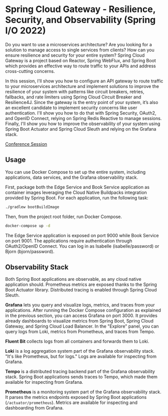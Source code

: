 # Spring Cloud Gateway - Resilience, Security, and Observability (Spring I/O 2022)

Do you want to use a microservices architecture? Are you looking for a solution to manage access to single services
from clients? How can you ensure resilience and security for your entire system? Spring Cloud Gateway is a project
based on Reactor, Spring WebFlux, and Spring Boot which provides an effective way to route traffic to your APIs and
address cross-cutting concerns.

In this session, I'll show you how to configure an API gateway to route traffic to your microservices architecture and
implement solutions to improve the resilience of your system with patterns like circuit breakers, retries, fallbacks,
and rate limiters using Spring Cloud Circuit Breaker and Resilience4J. Since the gateway is the entry point of your
system, it’s also an excellent candidate to implement security concerns like user authentication. I'll show you how
to do that with Spring Security, OAuth2, and OpenID Connect, relying on Spring Redis Reactive to manage sessions.
Finally, I'll show you how to improve the observability of your system using Spring Boot Actuator
and Spring Cloud Sleuth and relying on the Grafana stack.

[Conference Session](https://2022.springio.net/sessions/spring-cloud-gateway-resilience-security-and-observability)

## Usage

You can use Docker Compose to set up the entire system, including applications, data services, and the Grafana observability stack.

First, package both the Edge Service and Book Service application as container images leveraging the Cloud Native Buildpacks integration
provided by Spring Boot. For each application, run the following task:

```bash
./gradlew bootBuildImage
```

Then, from the project root folder, run Docker Compose.

```bash
docker-compose up -d
```

The Edge Service application is exposed on port 9000 while Book Service on port 9001. The applications require authentication through
OAuth2/OpenID Connect. You can log in as Isabelle (isabelle/password) or Bjorn (bjorn/password).

## Observability Stack

Both Spring Boot applications are observable, as any cloud native application should. Prometheus metrics are exposed thanks to the
Spring Boot Actuator library. Distributed tracing is enabled through Spring Cloud Sleuth.

**Grafana** lets you query and visualize logs, metrics, and traces from your applications. After running the Docker Compose
configuration as explained in the previous section, you can access Grafana on port 3000. It provides already dashboards
to visualize metrics from Spring Boot, Spring Cloud Gateway, and Spring Cloud Load Balancer. In the "Explore" panel,
you can query logs from Loki, metrics from Prometheus, and traces from Tempo.

**Fluent Bit** collects logs from all containers and forwards them to Loki.

**Loki** is a log aggregation system part of the Grafana observability stack. "It's like Prometheus, but for logs."
Logs are available for inspecting from Grafana.

**Tempo** is a distributed tracing backend part of the Grafana observability stack. Spring Boot applications sends traces to Tempo,
which made them available for inspecting from Grafana.

**Prometheus** is a monitoring system part of the Grafana observability stack. It parses the metrics endpoints exposed by Spring Boot
applications (`/actuator/prometheus`). Metrics are available for inspecting and dashboarding from Grafana.
